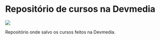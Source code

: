 # Repositório de cursos na Devmedia

<img src="https://www.devmedia.com.br/Imagens/2013/logo_ass.png" align="center">

Repositório onde salvo os cursos feitos na Devmedia.
